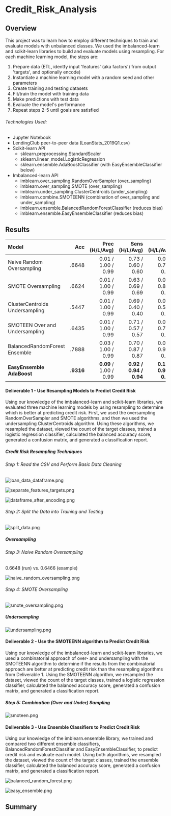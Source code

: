 # Credit_Risk_Analysis



## Overview

This project was to learn how to employ different techniques to train and evaluate models with unbalanced classes. We used the imbalanced-learn and scikit-learn libraries to build and evaluate models using resampling. For each machine learning model, the steps are:

1. Prepare data (ETL, identfy input 'features' (aka factors') from output 'targets', and optionally encode)
2. Instantiate a machine learning model with a random seed and other parameters
3. Create training and testing datasets
4. Fit/train the model with training data
5. Make predictions with test data
6. Evaluate the model's performance
7. Repeat steps 2-5 until goals are satisfied

###### Technologies Used:

- Jupyter Notebook
- LendingClub peer-to-peer data (LoanStats_2019Q1.csv)
- Scikit-learn API
  - sklearn.preprocessing.StandardScaler
  - sklearn.linear_model.LogisticRegression
  - sklearn.ensemble.AdaBoostClassifier (with EasyEnsembleClassifier below)
- Imbalanced-learn API
  - imblearn.over_sampling.RandomOverSampler (over_sampling)
  - imblearn.over_sampling.SMOTE (over_sampling)
  - imblearn.under_sampling.ClusterCentroids (under_sampling)
  - imblearn.combine.SMOTEENN (combination of over_sampling and under_sampling)
  - imblearn.ensemble.BalancedRandomForestClassifier (reduces bias)
  - imblearn.ensemble.EasyEnsembleClassifier (reduces bias)

## Results

| Model                          |   Acc |     Prec  (H/L/Avg)|     Sens (H/L/Avg) |        F1 (H/L/Avg)|
| :--                            |   --: |                --: |                --: |               --:  |
| Naive Random Oversampling      | .6648 | 0.01 / 1.00 / 0.99 | 0.73 / 0.60 / 0.60 | 0.02 / 0.75 / 0.74 |
| SMOTE Oversampling             | .6624 | 0.01 / 1.00 / 0.99 | 0.63 / 0.69 / 0.69 | 0.02 / 0.82 / 0.81 |
| ClusterCentroids Undersampling | .5447 | 0.01 / 1.00 / 0.99 | 0.69 / 0.40 / 0.40 | 0.01 / 0.57 / 0.56 |
| SMOTEEN Over and Undersampling | .6435 | 0.01 / 1.00 / 0.99 | 0.71 / 0.57 / 0.57 | 0.02 / 0.73 / 0.72 |
| BalancedRandomForest Ensemble  | .7888 | 0.03 / 1.00 / 0.99 | 0.70 / 0.87 / 0.87 | 0.06 / 0.93 / 0.93 |
| **EasyEnsemble AdaBoost**          | **.9316** | **0.09** / 1.00 / 0.99 | **0.92 / 0.94 / 0.94** | **0.16 / 0.97 / 0.97** | 


#### Deliverable 1 - Use Resampling Models to Predict Credit Risk

Using our knowledge of the imbalanced-learn and scikit-learn libraries, we evaluated three machine learning models by using resampling to determine which is better at predicting credit risk. First, we used the oversampling RandomOverSampler and SMOTE algorithms, and then we used the undersampling ClusterCentroids algorithm. Using these algorithms, we resampled the dataset, viewed the count of the target classes, trained a logistic regression classifier, calculated the balanced accuracy score, generated a confusion matrix, and generated a classification report.

##### Credit Risk Resampling Techniques

###### Step 1: Read the CSV and Perform Basic Data Cleaning

![loan_data_dataframe.png](Images/loan_data_dataframe.png)

![separate_features_targets.png](Images/separate_features_targets.png)

![dataframe_after_encoding.png](Images/dataframe_after_encoding.png)

###### Step 2: Split the Data into Training and Testing

![split_data.png](Images/split_data.png)

##### Oversampling

###### Step 3: Naive Random Oversampling

0.6648 (run) vs. 0.6466 (example)

![naive_random_oversampling.png](Images/naive_random_oversampling.png)

###### Step 4: SMOTE Oversampling

![smote_oversampling.png](Images/smote_oversampling.png)

##### Undersampling

![undersampling.png](Images/undersampling.png)

#### Deliverable 2 - Use the SMOTEENN algorithm to Predict Credit Risk

Using our knowledge of the imbalanced-learn and scikit-learn libraries, we used a combinatorial approach of over- and undersampling with the SMOTEENN algorithm to determine if the results from the combinatorial approach are better at predicting credit risk than the resampling algorithms from Deliverable 1. Using the SMOTEENN algorithm, we resampled the dataset, viewed the count of the target classes, trained a logistic regression classifier, calculated the balanced accuracy score, generated a confusion matrix, and generated a classification report.

##### Step 5: Combination (Over and Under) Sampling

![smoteen.png](Images/smoteen.png)

#### Deliverable 3 - Use Ensemble Classifiers to Predict Credit Risk

Using our knowledge of the imblearn.ensemble library, we trained and compared two different ensemble classifiers, BalancedRandomForestClassifier and EasyEnsembleClassifier, to predict credit risk and evaluate each model. Using both algorithms, we resampled the dataset, viewed the count of the target classes, trained the ensemble classifier, calculated the balanced accuracy score, generated a confusion matrix, and generated a classification report.

![balanced_random_forest.png](Images/balanced_random_forest.png)

![easy_ensemble.png](Images/easy_ensemble.png)

## Summary
